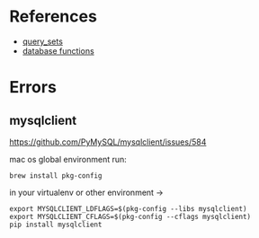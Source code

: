 # References
* [query_sets](https://docs.djangoproject.com/en/5.0/ref/models/querysets/)
* [database functions](https://docs.djangoproject.com/en/5.0/ref/models/database-functions/)

#  Errors

## mysqlclient
https://github.com/PyMySQL/mysqlclient/issues/584

mac os global environment run:

`brew install pkg-config`

in your virtualenv or other environment ->
```
export MYSQLCLIENT_LDFLAGS=$(pkg-config --libs mysqlclient)
export MYSQLCLIENT_CFLAGS=$(pkg-config --cflags mysqlclient)
pip install mysqlclient
```
